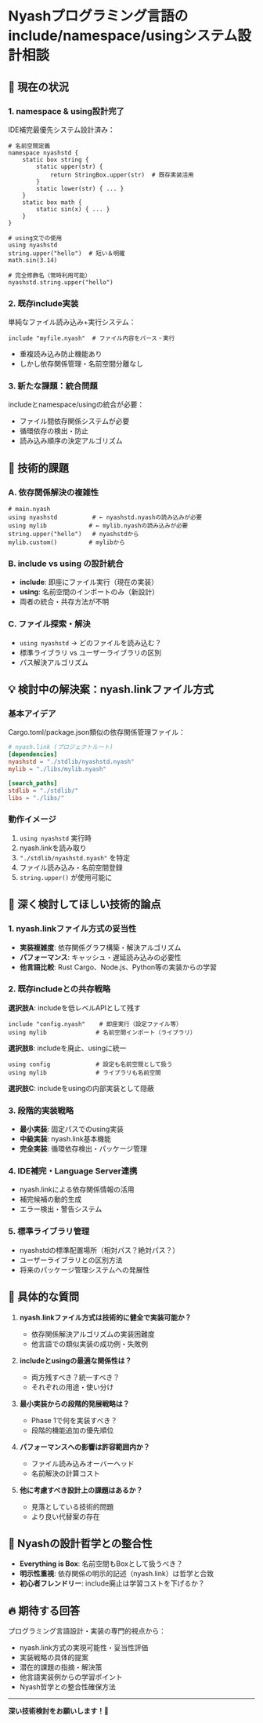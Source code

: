 # Nyashプログラミング言語のinclude/namespace/usingシステム設計相談

## 🎯 現在の状況

### 1. namespace & using設計完了
IDE補完最優先システム設計済み：
```nyash
# 名前空間定義
namespace nyashstd {
    static box string {
        static upper(str) {
            return StringBox.upper(str)  # 既存実装活用
        }
        static lower(str) { ... }
    }
    static box math {
        static sin(x) { ... }
    }
}

# using文での使用
using nyashstd
string.upper("hello")  # 短い＆明確
math.sin(3.14)

# 完全修飾名（常時利用可能）
nyashstd.string.upper("hello")
```

### 2. 既存include実装
単純なファイル読み込み+実行システム：
```nyash
include "myfile.nyash"  # ファイル内容をパース・実行
```

- 重複読み込み防止機能あり
- しかし依存関係管理・名前空間分離なし

### 3. 新たな課題：統合問題
includeとnamespace/usingの統合が必要：
- ファイル間依存関係システムが必要
- 循環依存の検出・防止
- 読み込み順序の決定アルゴリズム

## 🚨 技術的課題

### A. 依存関係解決の複雑性
```nyash
# main.nyash
using nyashstd          # ← nyashstd.nyashの読み込みが必要
using mylib            # ← mylib.nyashの読み込みが必要
string.upper("hello")   # nyashstdから
mylib.custom()         # mylibから
```

### B. include vs using の設計統合
- **include**: 即座にファイル実行（現在の実装）
- **using**: 名前空間のインポートのみ（新設計）
- 両者の統合・共存方法が不明

### C. ファイル探索・解決
- `using nyashstd` → どのファイルを読み込む？
- 標準ライブラリ vs ユーザーライブラリの区別
- パス解決アルゴリズム

## 💡 検討中の解決案：nyash.linkファイル方式

### 基本アイデア
Cargo.toml/package.json類似の依存関係管理ファイル：

```toml
# nyash.link (プロジェクトルート)
[dependencies]
nyashstd = "./stdlib/nyashstd.nyash"
mylib = "./libs/mylib.nyash"

[search_paths]
stdlib = "./stdlib/"
libs = "./libs/"
```

### 動作イメージ
1. `using nyashstd` 実行時
2. nyash.linkを読み取り
3. `"./stdlib/nyashstd.nyash"` を特定
4. ファイル読み込み・名前空間登録
5. `string.upper()` が使用可能に

## 🤔 深く検討してほしい技術的論点

### 1. nyash.linkファイル方式の妥当性
- **実装複雑度**: 依存関係グラフ構築・解決アルゴリズム
- **パフォーマンス**: キャッシュ・遅延読み込みの必要性
- **他言語比較**: Rust Cargo、Node.js、Python等の実装からの学習

### 2. 既存includeとの共存戦略
**選択肢A**: includeを低レベルAPIとして残す
```nyash
include "config.nyash"    # 即座実行（設定ファイル等）
using mylib              # 名前空間インポート（ライブラリ）
```

**選択肢B**: includeを廃止、usingに統一
```nyash
using config             # 設定も名前空間として扱う
using mylib              # ライブラリも名前空間
```

**選択肢C**: includeをusingの内部実装として隠蔽

### 3. 段階的実装戦略
- **最小実装**: 固定パスでのusing実装
- **中級実装**: nyash.link基本機能
- **完全実装**: 循環依存検出・パッケージ管理

### 4. IDE補完・Language Server連携
- nyash.linkによる依存関係情報の活用
- 補完候補の動的生成
- エラー検出・警告システム

### 5. 標準ライブラリ管理
- nyashstdの標準配置場所（相対パス？絶対パス？）
- ユーザーライブラリとの区別方法
- 将来のパッケージ管理システムへの発展性

## 🎯 具体的な質問

1. **nyash.linkファイル方式は技術的に健全で実装可能か？**
   - 依存関係解決アルゴリズムの実装困難度
   - 他言語での類似実装の成功例・失敗例

2. **includeとusingの最適な関係性は？**
   - 両方残すべき？統一すべき？
   - それぞれの用途・使い分け

3. **最小実装からの段階的発展戦略は？**
   - Phase 1で何を実装すべき？
   - 段階的機能追加の優先順位

4. **パフォーマンスへの影響は許容範囲内か？**
   - ファイル読み込みオーバーヘッド
   - 名前解決の計算コスト

5. **他に考慮すべき設計上の課題はあるか？**
   - 見落としている技術的問題
   - より良い代替案の存在

## 🌟 Nyashの設計哲学との整合性

- **Everything is Box**: 名前空間もBoxとして扱うべき？
- **明示性重視**: 依存関係の明示的記述（nyash.link）は哲学と合致
- **初心者フレンドリー**: include廃止は学習コストを下げるか？

## 🔥 期待する回答

プログラミング言語設計・実装の専門的視点から：
- nyash.link方式の実現可能性・妥当性評価
- 実装戦略の具体的提案
- 潜在的課題の指摘・解決策
- 他言語実装例からの学習ポイント
- Nyash哲学との整合性確保方法

---

**深い技術検討をお願いします！🐾**